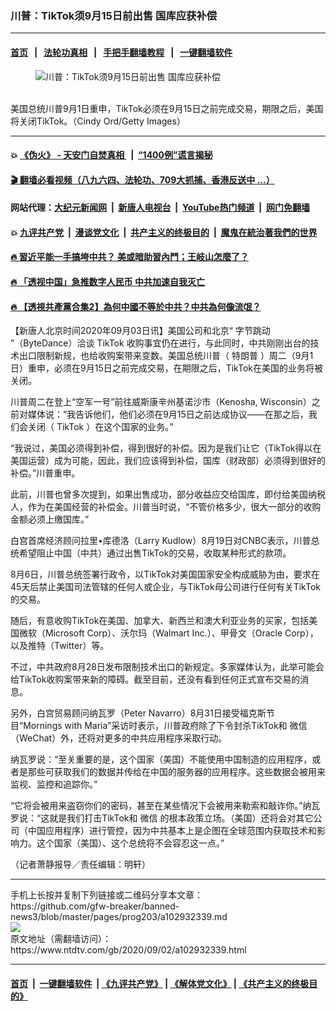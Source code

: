 ### 川普：TikTok须9月15日前出售 国库应获补偿
------------------------

#### [首页](https://github.com/gfw-breaker/banned-news3/blob/master/README.md) &nbsp;&nbsp;|&nbsp;&nbsp; [法轮功真相](https://github.com/begood0513/basic/blob/master/README.md)  &nbsp;&nbsp;|&nbsp;&nbsp; [手把手翻墙教程](https://github.com/gfw-breaker/guides/wiki)  &nbsp;&nbsp;|&nbsp;&nbsp; [一键翻墙软件](https://github.com/gfw-breaker/nogfw/blob/master/README.md)  



<div><div class="featured_image">
 <figure>
  <img alt="川普：TikTok须9月15日前出售 国库应获补偿" src="https://i.ntdtv.com/assets/uploads/2020/09/GettyImages-1263681818-800x450.jpg"/>
 </figure><br/>
 <span class="caption">
  美国总统川普9月1日重申，TikTok必须在9月15日之前完成交易，期限之后，美国将关闭TikTok。（Cindy Ord/Getty Images）
 </span>
</div>
</div><hr/>

#### 💥 [《伪火》 - 天安门自焚真相 ](http://141.164.51.119:10000/videos/blog/weihuo.html)&nbsp; |&nbsp; [“1400例”谎言揭秘  ](http://141.164.51.119:10000/videos/blog/jiexi1400.html)

#### [ 🎬  翻墙必看视频（八九六四、法轮功、709大抓捕、香港反送中 ...）](https://github.com/gfw-breaker/links/blob/master/banned.md)

#### 网站代理：[大纪元新闻网](http://167.172.10.89:10080/gb/) &nbsp;|&nbsp; [新唐人电视台](http://167.172.10.89:8808/gb/)  &nbsp;|&nbsp; [YouTube热门频道](http://158.247.203.241/youtube.html) &nbsp;|&nbsp; [网门免翻墙](http://158.247.203.241:11000/show.aspx?name=ogHome)

#### 💥 [九评共产党](http://141.164.51.119:10000/videos/res/jiuping/)&nbsp; |&nbsp; [漫谈党文化](http://141.164.51.119:10000/videos/res/mtdwh/)&nbsp; |&nbsp; [共产主义的终极目的](http://141.164.51.119:10000/videos/res/zjmd/)&nbsp; |&nbsp; [魔鬼在統治著我們的世界](http://141.164.51.119:10000/videos/res/TheSpecter/)  

#### [ 🔥  習近平能一手搞垮中共？ 美或暗助習內鬥；王岐山怎麼了？](http://141.164.51.119:10000/videos/news/epoch02.html)

#### [ 🔥  「透视中国」急推数字人民币 中共加速自我灭亡](http://141.164.51.119:10000/videos/news/don01.html)

#### [ 🔥  【透視共產黨合集2】為何中國不等於中共？中共為何像流氓？](http://141.164.51.119:10000/videos/news/../res/detox/index.html)

<div><div class="post_content" itemprop="articleBody">
 <p>
  【新唐人北京时间2020年09月03日讯】美国公司和北京“
  <ok href="https://www.ntdtv.com/gb/字节跳动.htm">
   字节跳动
  </ok>
  ”（ByteDance）洽谈
  <ok href="https://www.ntdtv.com/gb/tiktok.htm">
   TikTok
  </ok>
  收购事宜仍在进行，与此同时，中共刚刚出台的技术出口限制新规，也给收购案带来变数。美国总统川普（
  <ok href="https://www.ntdtv.com/gb/特朗普.htm">
   特朗普
  </ok>
  ）周二（9月1日）重申，必须在9月15日之前完成交易，在期限之后，TikTok在美国的业务将被关闭。
 </p>
 <p>
  川普周二在登上“空军一号”前往威斯康辛州基诺沙市（Kenosha, Wisconsin）之前对媒体说：“我告诉他们，他们必须在9月15日之前达成协议——在那之后，我们会关闭（
  <ok href="https://www.ntdtv.com/gb/tiktok.htm">
   TikTok
  </ok>
  ）在这个国家的业务。”
 </p>
 <p>
  “我说过，美国必须得到补偿，得到很好的补偿。因为是我们让它（TikTok得以在美国运营）成为可能，因此，我们应该得到补偿，国库（财政部）必须得到很好的补偿。”川普重申。
 </p>
 <p>
  此前，川普也曾多次提到，如果出售成功，部分收益应交给国库，即付给美国纳税人，作为在美国经营的补偿金。川普当时说，“不管价格多少，很大一部分的收购金额必须上缴国库。”
 </p>
 <p>
  白宫首席经济顾问拉里•库德洛（Larry Kudlow）8月19日对CNBC表示，川普总统希望阻止中国（中共）通过出售TikTok的交易，收取某种形式的款项。
 </p>
 <p>
  8月6日，川普总统签署行政令，以TikTok对美国国家安全构成威胁为由，要求在45天后禁止美国司法管辖的任何人或企业，与TikTok母公司进行任何有关TikTok的交易。
 </p>
 <p>
  随后，有意收购TikTok在美国、加拿大、新西兰和澳大利亚业务的买家，包括美国微软（Microsoft Corp）、沃尔玛（Walmart Inc.）、甲骨文（Oracle Corp），以及推特（Twitter）等。
 </p>
 <p>
  不过，中共政府8月28日发布限制技术出口的新规定。多家媒体认为，此举可能会给TikTok收购案带来新的障碍。截至目前，还没有看到任何正式宣布交易的消息。
 </p>
 <p>
  另外，白宫贸易顾问纳瓦罗（Peter Navarro）8月31日接受福克斯节目“Mornings with Maria”采访时表示，川普政府除了下令封杀TikTok和
  <ok href="https://www.ntdtv.com/gb/微信.htm">
   微信
  </ok>
  （WeChat）外，还将对更多的中共应用程序采取行动。
 </p>
 <p>
  纳瓦罗说：“至关重要的是，这个国家（美国）不能使用中国制造的应用程序，或者是那些可获取我们的数据并传给在中国的服务器的应用程序。这些数据会被用来监视、监控和追踪你。”
 </p>
 <p>
  “它将会被用来盗窃你们的密码，甚至在某些情况下会被用来勒索和敲诈你。”纳瓦罗说：“这就是我们打击TikTok和
  <ok href="https://www.ntdtv.com/gb/微信.htm">
   微信
  </ok>
  的根本政策立场。（美国）还将会对其它公司（中国应用程序）进行管控，因为中共基本上是企图在全球范围内获取技术和影响力。这个国家（美国）、这个总统将不会容忍这一点。”
 </p>
 <p>
  （记者萧静报导／责任编辑：明轩）
 </p>
 <div class="single_ad">
 </div>
</div>
</div>
<hr/>
手机上长按并复制下列链接或二维码分享本文章：<br/>
https://github.com/gfw-breaker/banned-news3/blob/master/pages/prog203/a102932339.md <br/>
<a href='https://github.com/gfw-breaker/banned-news3/blob/master/pages/prog203/a102932339.md'><img src='https://github.com/gfw-breaker/banned-news3/blob/master/pages/prog203/a102932339.md.png'/></a> <br/>
原文地址（需翻墙访问）：https://www.ntdtv.com/gb/2020/09/02/a102932339.html


------------------------
#### [首页](https://github.com/gfw-breaker/banned-news3/blob/master/README.md) &nbsp;|&nbsp; [一键翻墙软件](https://github.com/gfw-breaker/nogfw/blob/master/README.md) &nbsp;| [《九评共产党》](https://github.com/gfw-breaker/9ping.md/blob/master/README.md#九评之一评共产党是什么) | [《解体党文化》](https://github.com/gfw-breaker/jtdwh.md/blob/master/README.md) | [《共产主义的终极目的》](https://github.com/gfw-breaker/gczydzjmd.md/blob/master/README.md)


<img src='http://gfw-breaker.win/banned-news3/pages/prog203/a102932339.md' width='0px' height='0px'/>